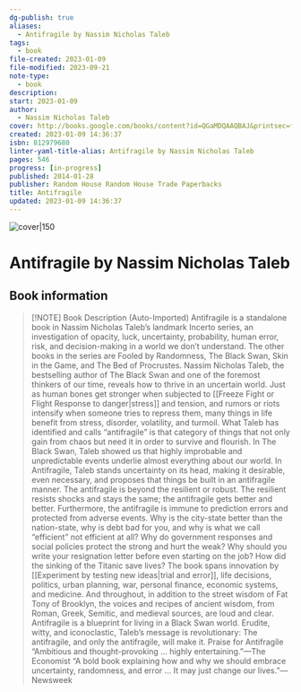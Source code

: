 ```yaml
---
dg-publish: true
aliases:
  - Antifragile by Nassim Nicholas Taleb
tags:
  - book
file-created: 2023-01-09
file-modified: 2023-09-21
note-type:
  - book
description: 
start: 2023-01-09
author:
  - Nassim Nicholas Taleb
cover: http://books.google.com/books/content?id=QGaMDQAAQBAJ&printsec=frontcover&img=1&zoom=1&edge=curl&source=gbs_api
created: 2023-01-09 14:36:37
isbn: 812979680
linter-yaml-title-alias: Antifragile by Nassim Nicholas Taleb
pages: 546
progress: [in-progress]
published: 2014-01-28
publisher: Random House Random House Trade Paperbacks
title: Antifragile
updated: 2023-01-09 14:36:37
---
```


![cover|150](http://books.google.com/books/content?id=QGaMDQAAQBAJ&printsec=frontcover&img=1&zoom=1&edge=curl&source=gbs_api)

# Antifragile by Nassim Nicholas Taleb

## Book information

> [!NOTE] Book Description (Auto-Imported)
> Antifragile is a standalone book in Nassim Nicholas Taleb’s landmark Incerto series, an investigation of opacity, luck, uncertainty, probability, human error, risk, and decision-making in a world we don’t understand. The other books in the series are Fooled by Randomness, The Black Swan, Skin in the Game, and The Bed of Procrustes. Nassim Nicholas Taleb, the bestselling author of The Black Swan and one of the foremost thinkers of our time, reveals how to thrive in an uncertain world. Just as human bones get stronger when subjected to [[Freeze Fight or Flight Response to danger|stress]] and tension, and rumors or riots intensify when someone tries to repress them, many things in life benefit from stress, disorder, volatility, and turmoil. What Taleb has identified and calls “antifragile” is that category of things that not only gain from chaos but need it in order to survive and flourish. In The Black Swan, Taleb showed us that highly improbable and unpredictable events underlie almost everything about our world. In Antifragile, Taleb stands uncertainty on its head, making it desirable, even necessary, and proposes that things be built in an antifragile manner. The antifragile is beyond the resilient or robust. The resilient resists shocks and stays the same; the antifragile gets better and better. Furthermore, the antifragile is immune to prediction errors and protected from adverse events. Why is the city-state better than the nation-state, why is debt bad for you, and why is what we call “efficient” not efficient at all? Why do government responses and social policies protect the strong and hurt the weak? Why should you write your resignation letter before even starting on the job? How did the sinking of the Titanic save lives? The book spans innovation by [[Experiment by testing new ideas|trial and error]], life decisions, politics, urban planning, war, personal finance, economic systems, and medicine. And throughout, in addition to the street wisdom of Fat Tony of Brooklyn, the voices and recipes of ancient wisdom, from Roman, Greek, Semitic, and medieval sources, are loud and clear. Antifragile is a blueprint for living in a Black Swan world. Erudite, witty, and iconoclastic, Taleb’s message is revolutionary: The antifragile, and only the antifragile, will make it. Praise for Antifragile “Ambitious and thought-provoking … highly entertaining.”—The Economist “A bold book explaining how and why we should embrace uncertainty, randomness, and error … It may just change our lives.”—Newsweek
